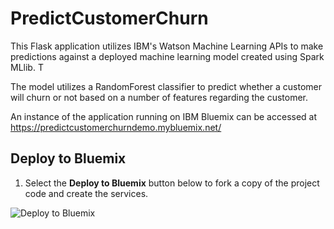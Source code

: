# PredictCustomerChurn

This Flask application utilizes IBM's Watson Machine Learning APIs to make predictions against a deployed machine learning
model created using Spark MLlib. T

The model utilizes a RandomForest classifier to predict whether a customer will churn or not based on a number of features
regarding the customer.

An instance of the application running on IBM Bluemix can be accessed at https://predictcustomerchurndemo.mybluemix.net/

## Deploy to Bluemix

1. Select the **Deploy to Bluemix** button below to fork a copy of the project code and create the services.

  
  ![Deploy to Bluemix](https://console.bluemix.net/devops/setup/deploy?repository=https://github.com/SidneyPhoon/PredictCustomerChurn_SparkML)
  




